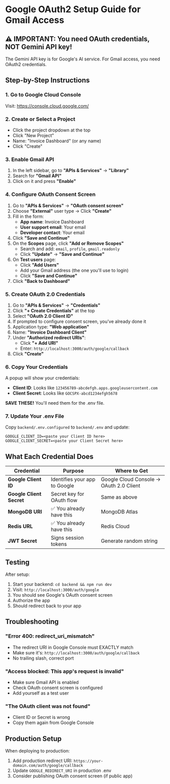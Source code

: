 # Google OAuth2 Setup Guide for Gmail Access

## ⚠️ IMPORTANT: You need OAuth credentials, NOT Gemini API key!

The Gemini API key is for Google's AI service. For Gmail access, you need OAuth2 credentials.

## Step-by-Step Instructions

### 1. Go to Google Cloud Console
Visit: https://console.cloud.google.com/

### 2. Create or Select a Project
- Click the project dropdown at the top
- Click "New Project"
- Name: "Invoice Dashboard" (or any name)
- Click "Create"

### 3. Enable Gmail API
1. In the left sidebar, go to **"APIs & Services"** → **"Library"**
2. Search for **"Gmail API"**
3. Click on it and press **"Enable"**

### 4. Configure OAuth Consent Screen
1. Go to **"APIs & Services"** → **"OAuth consent screen"**
2. Choose **"External"** user type → Click **"Create"**
3. Fill in the form:
   - **App name**: Invoice Dashboard
   - **User support email**: Your email
   - **Developer contact**: Your email
4. Click **"Save and Continue"**
5. On the **Scopes** page, click **"Add or Remove Scopes"**
   - Search and add: `email`, `profile`, `gmail.readonly`
   - Click **"Update"** → **"Save and Continue"**
6. On **Test users** page:
   - Click **"Add Users"**
   - Add your Gmail address (the one you'll use to login)
   - Click **"Save and Continue"**
7. Click **"Back to Dashboard"**

### 5. Create OAuth 2.0 Credentials
1. Go to **"APIs & Services"** → **"Credentials"**
2. Click **"+ Create Credentials"** at the top
3. Select **"OAuth 2.0 Client ID"**
4. If prompted to configure consent screen, you've already done it
5. Application type: **"Web application"**
6. Name: **"Invoice Dashboard Client"**
7. Under **"Authorized redirect URIs"**:
   - Click **"+ Add URI"**
   - Enter: `http://localhost:3000/auth/google/callback`
8. Click **"Create"**

### 6. Copy Your Credentials
A popup will show your credentials:
- **Client ID**: Looks like `123456789-abcdefgh.apps.googleusercontent.com`
- **Client Secret**: Looks like `GOCSPX-abcd1234efgh5678`

**SAVE THESE!** You'll need them for the .env file.

### 7. Update Your .env File
Copy `backend/.env.configured` to `backend/.env` and update:
```env
GOOGLE_CLIENT_ID=<paste your Client ID here>
GOOGLE_CLIENT_SECRET=<paste your Client Secret here>
```

## What Each Credential Does

| Credential | Purpose | Where to Get |
|------------|---------|--------------|
| **Google Client ID** | Identifies your app to Google | Google Cloud Console → OAuth 2.0 Client |
| **Google Client Secret** | Secret key for OAuth flow | Same as above |
| **MongoDB URI** | ✅ You already have this | MongoDB Atlas |
| **Redis URL** | ✅ You already have this | Redis Cloud |
| **JWT Secret** | Signs session tokens | Generate random string |

## Testing

After setup:
1. Start your backend: `cd backend && npm run dev`
2. Visit: `http://localhost:3000/auth/google`
3. You should see Google's OAuth consent screen
4. Authorize the app
5. Should redirect back to your app

## Troubleshooting

### "Error 400: redirect_uri_mismatch"
- The redirect URI in Google Console must EXACTLY match
- Make sure it's: `http://localhost:3000/auth/google/callback`
- No trailing slash, correct port

### "Access blocked: This app's request is invalid"
- Make sure Gmail API is enabled
- Check OAuth consent screen is configured
- Add yourself as a test user

### "The OAuth client was not found"
- Client ID or Secret is wrong
- Copy them again from Google Console

## Production Setup

When deploying to production:
1. Add production redirect URI: `https://your-domain.com/auth/google/callback`
2. Update `GOOGLE_REDIRECT_URI` in production .env
3. Consider publishing OAuth consent screen (if public app)
